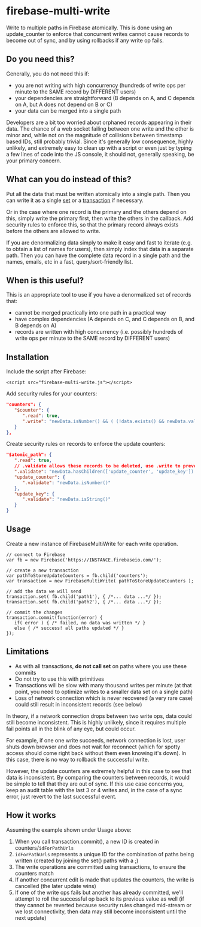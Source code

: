 firebase-multi-write
====================

Write to multiple paths in Firebase atomically. This is done using an update_counter to enforce that concurrent writes cannot cause records to become out of sync, and by using rollbacks if any write op fails.

## Do you need this?

Generally, you do not need this if:

  * you are not writing with high concurrency (hundreds of write ops per minute to the SAME record by DIFFERENT users)
  * your dependencies are straightforward (B depends on A, and C depends on A, but A does not depend on B or C)
  * your data can be merged into a single path

Developers are a bit too worried about orphaned records appearing in their data.
The chance of a web socket failing between one write and the other is minor and, while not on the magnitude of collisions between
timestamp based IDs, still probably trivial. Since it's generally low consequence, highly unlikely, and extremely easy to clean up with a script or even just by typing a few lines of code into the JS console, it should not, generally speaking, be your primary concern.

## What can you do instead of this?

Put all the data that must be written atomically into a single path. Then you can write it as a single [set](https://www.firebase.com/docs/javascript/firebase/set.html) or a [transaction](https://www.firebase.com/docs/javascript/firebase/transaction.html) if necessary.

Or in the case where one record is the primary and the others depend on this, simply write the primary first, then write the others in the callback. Add security rules to enforce this, so that the primary record always exists before the others are allowed to write.

If you are denormalizing data simply to make it easy and fast to iterate (e.g. to obtain a list of names for users), then simply index that data in a separate path.
Then you can have the complete data record in a single path and the names, emails, etc in a fast, query/sort-friendly list.

## When is this useful?

This is an appropriate tool to use if you have a denormalized set of records that:

  * cannot be merged practically into one path in a practical way
  * have complex dependencies (A depends on C, and C depends on B, and B depends on A)
  * records are written with high concurrency (i.e. possibly hundreds of write ops per minute to the SAME record by DIFFERENT users)

## Installation

Include the script after Firebase:

    <script src="firebase-multi-write.js"></script>

Add security rules for your counters:

```json
"counters": {
   "$counter": {
      ".read": true,
      ".write": "newData.isNumber() && ( (!data.exists() && newData.val() === 1) || newData.val() === data.val() + 1 )"
   }
},
```

Create security rules on records to enforce the update counters:

```json
"$atomic_path": {
   ".read": true,
   // .validate allows these records to be deleted, use .write to prevent deletions
   ".validate": "newData.hasChildren(['update_counter', 'update_key']) && root.child('counters/'+newData.child('update_key').val()).val() === newData.child('update_counter').val()",
   "update_counter": {
      ".validate": "newData.isNumber()"
   },
   "update_key": {
      ".validate": "newData.isString()"
   }
}
```

## Usage

Create a new instance of FirebaseMultiWrite for each write operation.

    // connect to Firebase
    var fb = new Firebase('https://INSTANCE.firebaseio.com/');

    // create a new transaction
    var pathToStoreUpdateCounters = fb.child('counters');
    var transaction = new FirebaseMultiWrite( pathToStoreUpdateCounters );

    // add the data we will send
    transaction.set( fb.child('path1'), { /*... data ...*/ });
    transaction.set( fb.child('path2'), { /*... data ...*/ });

    // commit the changes
    transaction.commit(function(error) {
       if( error ) { /* failed, no data was written */ }
       else { /* success! all paths updated */ }
    });

## Limitations

   * As with all transactions, **do not call set** on paths where you use these commits
   * Do not try to use this with primitives
   * Transactions will be slow with many thousand writes per minute (at that point, you need to optimize writes to a smaller data set on a single path)
   * Loss of network connection which is never recovered (a very rare case) could still result in inconsistent records (see below)

In theory, if a network connection drops between two write ops, data could still become inconsistent. This is highly unlikely, since it requires multiple fail points all in the blink of any eye, but could occur.

For example, if one one write succeeds, network connection is lost, user shuts down browser and does not wait for reconnect (which for spotty access should come right back without them even knowing it's down). In this case, there is no way to rollback the successful write. 

However, the update counters are extremely helpful in this case to see that data is inconsistent. By comparing the counters between records, it would be simple to tell that they are out of sync. If this use case concerns you, keep an audit table with the last 3 or 4 writes and, in the case of a sync error, just revert to the last successful event.

## How it works

Assuming the example shown under Usage above:

   1. When you call transaction.commit(), a new ID is created in counters/<code>idForPathUrls</code>
   1. <code>idForPathUrls</code> represents a unique ID for the combination of paths being written (created by joining the set() paths with a ;)
   1. The write operations are committed using transactions, to ensure the counters match
   1. If another concurrent edit is made that updates the counters, the write is cancelled (the later update wins)
   1. If one of the write ops fails but another has already committed, we'll attempt to roll the successful op back to its previous value as well (if they cannot be reverted because security rules changed mid-stream or we lost connectivity, then data may still become inconsistent until the next update)

